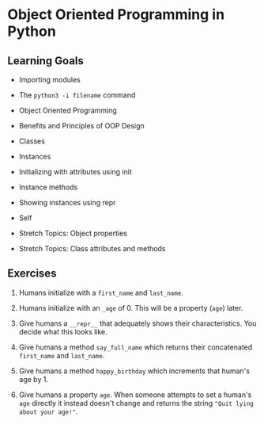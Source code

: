 # Object Oriented Programming in Python

## Learning Goals

- Importing modules

- The `python3 -i filename` command

- Object Oriented Programming

- Benefits and Principles of OOP Design

- Classes

- Instances

- Initializing with attributes using init

- Instance methods

- Showing instances using repr

- Self

- Stretch Topics: Object properties

- Stretch Topics: Class attributes and methods

## Exercises

1. Humans initialize with a `first_name` and `last_name`.

2. Humans initialize with an `_age` of 0. This will be a property (`age`) later.

3. Give humans a `__repr__` that adequately shows their characteristics. You decide what this looks like.

4. Give humans a method `say_full_name` which returns their concatenated `first_name` and `last_name`.

5. Give humans a method `happy_birthday` which increments that human's age by 1.

6. Give humans a property `age`. When someone attempts to set a human's `age` directly it instead doesn't change and returns the string `"Quit lying about your age!"`.
